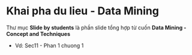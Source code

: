 # Khai pha du lieu - Data Mining

Thư mục **Slide by students** là phần slide tổng hợp từ cuốn **Data Mining - Concept and Techniques**
- Vd: Sec11 - Phan 1 chuong 1